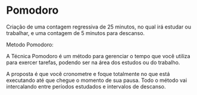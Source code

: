 # Pomodoro
Criação de uma contagem regressiva de 25 minutos, no qual irá estudar ou trabalhar, e uma contagem de 5 minutos para descanso.

Metodo Pomodoro:

A Técnica Pomodoro é um método para gerenciar o tempo que você utiliza para exercer tarefas, podendo ser na área dos estudos ou do trabalho. 

A proposta é que você cronometre e foque totalmente no que está executando até que chegue o momento de sua pausa. Todo o método vai intercalando entre períodos estudados e intervalos de descanso. 
